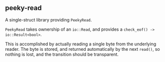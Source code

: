 ## peeky-read

A single-struct library providing `PeekyRead`.

`PeekyRead` takes ownership of an `io::Read`,
and provides a `check_eof() -> io::Result<bool>`.

This is accomplished by actually reading a single
byte from the underlying reader. The byte is stored,
and returned automatically by the next `read()`, so
nothing is lost, and the transition should be transparent.
